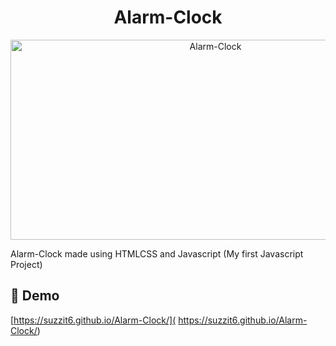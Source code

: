 <h1 align="center" id="title">Alarm-Clock</h1>

<p align="center"><img src="https://socialify.git.ci/Suzzit6/Alarm-Clock/image?description=1&font=Jost&language=1&name=1&owner=1&pattern=Solid&theme=Dark" alt="Alarm-Clock" width="640" height="320" /></p>

<p id="description">Alarm-Clock made using HTMLCSS and Javascript (My first Javascript Project)</p>

<h2>🚀 Demo</h2>

[https://suzzit6.github.io/Alarm-Clock/]( https://suzzit6.github.io/Alarm-Clock/)
